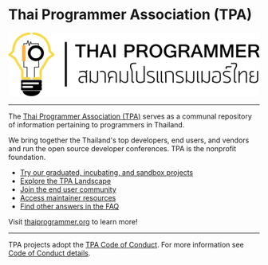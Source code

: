 # Thai Programmer Association (TPA)

![TPA Logo](./assets/tpa-logo-black.png)

----

The [Thai Programmer Association (TPA)](https://www.thaiprogrammer.org) serves as a communal repository of information pertaining to programmers in Thailand.

We bring together the Thailand's top developers, end users, and vendors and run the open source developer conferences. TPA is the nonprofit foundation.

* [Try our graduated, incubating, and sandbox projects](https://www.thaiprogrammer.org/projects/)
* [Explore the TPA Landscape](https://landscape.tpa.org/)
* [Join the end user community](https://www.thaiprogrammer.org/enduser/)
* [Access maintainer resources](https://github.com/ThaiProgrammer/servicedesk)
* [Find other answers in the FAQ](https://www.thaiprogrammer.org/about/faq/)

Visit [thaiprogrammer.org](https://www.thaiprogrammer.org/about/who-we-are/) to learn more!

----

TPA projects adopt the [TPA Code of Conduct](https://github.com/ThaiProgrammer/blob/main/code-of-conduct.md). For more information see [Code of Conduct details](https://github.com/ThaiProgrammer/conduct/).